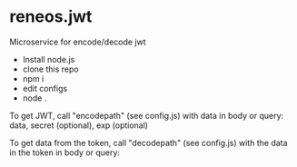 # reneos.jwt
Microservice for encode/decode jwt

- Install node.js
- clone this repo
- npm i
- edit configs
- node .  

To get JWT, call "encodepath" (see config.js) with data in body or query:
data, secret (optional), exp (optional)

To get data from the token, call "decodepath" (see config.js) with the data in the token in body or query:


